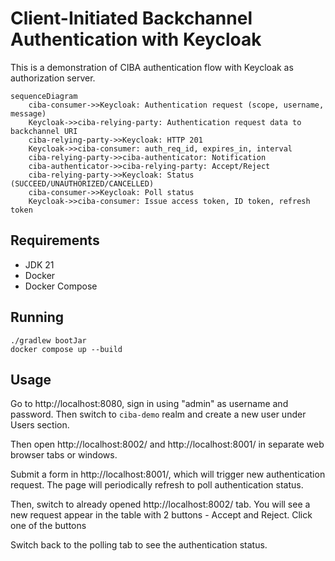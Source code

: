 # Client-Initiated Backchannel Authentication with Keycloak

This is a demonstration of CIBA authentication flow with Keycloak as authorization server.

```mermaid
sequenceDiagram
    ciba-consumer->>Keycloak: Authentication request (scope, username, message)
    Keycloak->>ciba-relying-party: Authentication request data to backchannel URI
    ciba-relying-party->>Keycloak: HTTP 201
    Keycloak->>ciba-consumer: auth_req_id, expires_in, interval
    ciba-relying-party->>ciba-authenticator: Notification
    ciba-authenticator->>ciba-relying-party: Accept/Reject
    ciba-relying-party->>Keycloak: Status (SUCCEED/UNAUTHORIZED/CANCELLED)
    ciba-consumer->>Keycloak: Poll status
    Keycloak->>ciba-consumer: Issue access token, ID token, refresh token
```

## Requirements

- JDK 21
- Docker
- Docker Compose

## Running

```shell
./gradlew bootJar
docker compose up --build
```

## Usage

Go to http://localhost:8080, sign in using "admin" as username and password.
Then switch to `ciba-demo` realm and create a new user under Users section.

Then open http://localhost:8002/ and http://localhost:8001/ in separate web browser tabs or windows.

Submit a form in http://localhost:8001/, which will trigger new authentication request.
The page will periodically refresh to poll authentication status.

Then, switch to already opened http://localhost:8002/ tab. You will see a new request
appear in the table with 2 buttons - Accept and Reject. Click one of the buttons

Switch back to the polling tab to see the authentication status.
